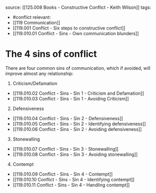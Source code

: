 source: [[125.008 Books - Constructive Conflict - Keith Wilson]]
tags:
- #conflict 
relevant:
- [[119 Communication]]
- [[119.001 Conflict - Six steps to constructive conflict]]
- [[119.010.01 Conflict - Sins - Own communication blunders]]

# The 4 sins of conflict

There are four common sins of communication, which if avoided, will improve almost any relationship:

1. Criticism/Defamation
- [[119.010.02 Conflict - Sins - Sin 1 - Criticism and Defamation]]
- [[119.010.03 Conflict - Sins - Sin 1 - Avoiding Criticism]]
2. Defensiveness
- [[119.010.04 Conflict - Sins - Sin 2 - Defensiveness]]
- [[119.010.05 Conflict - Sins - Sin 2 - Identifying defensiveness]]
- [[119.010.06 Conflict - Sins - Sin 2 - Avoiding defensiveness]]
3. Stonewalling
- [[119.010.07 Conflict - Sins - Sin 3 - Stonewalling]]
- [[119.010.08 Conflict - Sins - Sin 3 - Avoiding stonewalling]]
4. Contempt
- [[119.010.09 Conflict - Sins - Sin 4 - Contempt]]
- [[119.010.10 Conflict - Sins - Sin 4 - Identifying contempt]]
- [[119.010.11 Conflict - Sins - Sin 4 - Handling contempt]]
